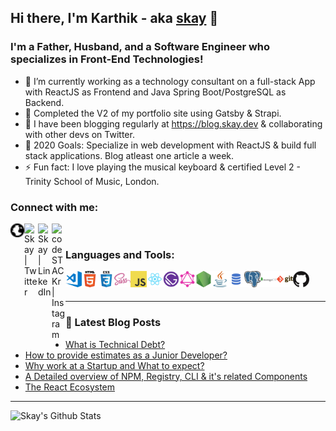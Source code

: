 ## Hi there, I'm Karthik - aka [skay][website] 👋

### I'm a Father, Husband, and a Software Engineer who specializes in Front-End Technologies!

- 🔭 I’m currently working as a technology consultant on a full-stack App with ReactJS as Frontend and Java Spring Boot/PostgreSQL as Backend.
- 🌱 Completed the V2 of my portfolio site using Gatsby & Strapi.
- 👯 I have been blogging regularly at https://blog.skay.dev & collaborating with other devs on Twitter.
- 🥅 2020 Goals: Specialize in web development with ReactJS & build full stack applications. Blog atleast one article a week.
- ⚡ Fun fact: I love playing the musical keyboard & certified Level 2 - Trinity School of Music, London.

### Connect with me:

[<img align="left" alt="skay.dev" width="22px" src="https://raw.githubusercontent.com/iconic/open-iconic/master/svg/globe.svg" />][website]
[<img align="left" alt="Skay | Twitter" width="22px" src="https://cdn.jsdelivr.net/npm/simple-icons@v3/icons/twitter.svg" />][twitter]
[<img align="left" alt="Skay | LinkedIn" width="22px" src="https://cdn.jsdelivr.net/npm/simple-icons@v3/icons/linkedin.svg" />][linkedin]
[<img align="left" alt="codeSTACKr | Instagram" width="22px" src="https://cdn.jsdelivr.net/npm/simple-icons@v3/icons/instagram.svg" />][instagram]

<br />

### Languages and Tools:

<img align="left" alt="Visual Studio Code" width="26px" src="https://raw.githubusercontent.com/github/explore/80688e429a7d4ef2fca1e82350fe8e3517d3494d/topics/visual-studio-code/visual-studio-code.png" />
<img align="left" alt="HTML5" width="26px" src="https://raw.githubusercontent.com/github/explore/80688e429a7d4ef2fca1e82350fe8e3517d3494d/topics/html/html.png" />
<img align="left" alt="CSS3" width="26px" src="https://raw.githubusercontent.com/github/explore/80688e429a7d4ef2fca1e82350fe8e3517d3494d/topics/css/css.png" />
<img align="left" alt="Sass" width="26px" src="https://raw.githubusercontent.com/github/explore/80688e429a7d4ef2fca1e82350fe8e3517d3494d/topics/sass/sass.png" />
<img align="left" alt="JavaScript" width="26px" src="https://raw.githubusercontent.com/github/explore/80688e429a7d4ef2fca1e82350fe8e3517d3494d/topics/javascript/javascript.png" />
<img align="left" alt="React" width="26px" src="https://raw.githubusercontent.com/github/explore/80688e429a7d4ef2fca1e82350fe8e3517d3494d/topics/react/react.png" />
<img align="left" alt="Gatsby" width="26px" src="https://raw.githubusercontent.com/github/explore/e94815998e4e0713912fed477a1f346ec04c3da2/topics/gatsby/gatsby.png" />
<img align="left" alt="GraphQL" width="26px" src="https://raw.githubusercontent.com/github/explore/80688e429a7d4ef2fca1e82350fe8e3517d3494d/topics/graphql/graphql.png" />
<img align="left" alt="Node.js" width="26px" src="https://raw.githubusercontent.com/github/explore/80688e429a7d4ef2fca1e82350fe8e3517d3494d/topics/nodejs/nodejs.png" />
<img align="left" alt="Deno" width="26px" src="https://raw.githubusercontent.com/github/explore/361e2821e2dea67711cde99c9c40ed357061cf27/topics/java/java.png" />
<img align="left" alt="SQL" width="26px" src="https://raw.githubusercontent.com/github/explore/80688e429a7d4ef2fca1e82350fe8e3517d3494d/topics/sql/sql.png" />
<img align="left" alt="MySQL" width="26px" src="https://raw.githubusercontent.com/github/explore/80688e429a7d4ef2fca1e82350fe8e3517d3494d/topics/postgresql/postgresql.png" />
<img align="left" alt="MongoDB" width="26px" src="https://raw.githubusercontent.com/github/explore/80688e429a7d4ef2fca1e82350fe8e3517d3494d/topics/mongodb/mongodb.png" />
<img align="left" alt="Git" width="26px" src="https://raw.githubusercontent.com/github/explore/80688e429a7d4ef2fca1e82350fe8e3517d3494d/topics/git/git.png" />
<img align="left" alt="GitHub" width="26px" src="https://raw.githubusercontent.com/github/explore/78df643247d429f6cc873026c0622819ad797942/topics/github/github.png" />

<br />
<br />

---

### 📕 Latest Blog Posts

<!-- BLOG-POST-LIST:START -->
- [What is Technical Debt?](https://dev.to/skaytech/what-is-technical-debt-1mmi)
- [How to provide estimates as a Junior Developer?](https://dev.to/skaytech/how-to-provide-estimates-as-a-junior-developer-a2n)
- [Why work at a Startup and What to expect?](https://dev.to/skaytech/why-work-at-a-startup-and-what-to-expect-4ip8)
- [A Detailed overview of NPM, Registry, CLI & it's related Components](https://dev.to/skaytech/a-detailed-overview-of-npm-registry-cli-it-s-related-components-f8o)
- [The React Ecosystem](https://dev.to/skaytech/the-react-ecosystem-1l05)
<!-- BLOG-POST-LIST:END -->

---

<img align="left" alt="Skay's Github Stats" src="https://github-readme-stats.vercel.app/api?username=skaytech&show_icons=true&hide_border=true">

[website]: https://skay.dev
[twitter]: https://twitter.com/skay_tech
[linkedin]: https://www.linkedin.com/in/kshivkumar/
[instagram]: https://www.instagram.com/skay_haan/
